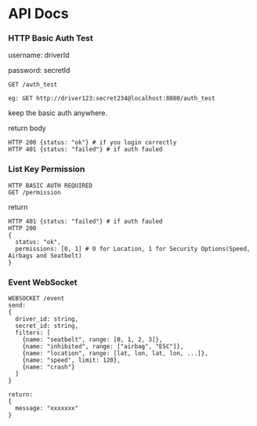 # API Docs

### HTTP Basic Auth Test

username: driverId

password: secretId

```
GET /auth_test

eg: GET http://driver123:secret234@localhost:8080/auth_test
```

keep the basic auth anywhere.

return body

```
HTTP 200 {status: "ok"} # if you login correctly
HTTP 401 {status: "failed"} # if auth fauled
```

### List Key Permission

```
HTTP BASIC AUTH REQUIRED
GET /permission
```

return

```
HTTP 401 {status: "failed"} # if auth fauled
HTTP 200 
{
  status: "ok",
  permissions: [0, 1] # 0 for Location, 1 for Security Options(Speed, Airbags and Seatbelt)
}
```

### Event WebSocket

```
WEBSOCKET /event
send:
{
  driver_id: string,
  secret_id: string,
  filters: [
  	{name: "seatbelt", range: [0, 1, 2, 3]},
  	{name: "inhibited", range: ["airbag", "ESC"]},
  	{name: "location", range: [lat, lon, lat, lon, ...]},
  	{name: "speed", limit: 120},
  	{name: "crash"}
  ]
}

return:
{
  message: "xxxxxxx"
}
```

